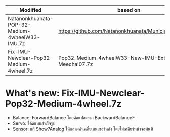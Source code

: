 |                    Modified                    |                         based on                        |
| ---------------------------------------------- | ------------------------------------------------------- |
| Natanonkhuanata-POP-32-Medium-4wheelW33-IMU.7z | https://github.com/Natanonkhuanata/Municipality_Robot68 |
| Fix-IMU-Newclear-Pop32-Medium-4wheel.7z        | Pop32_Medium_4wheelW33-New-IMU-Extra-Meechai07.7z       |

# What's new: Fix-IMU-Newclear-Pop32-Medium-4wheel.7z
- Balance: ForwardBalance โดยดัดแปลงจาก BackwardBalanceF
- Servo: โค้ดแบบสำเร็จรูป
- Sensor: แก้ Show7Analog ให้แสดงค่าเฉลี่ยเซนเซอร์หลัง โดยไม่เคลียร์หน้าจอทันที
